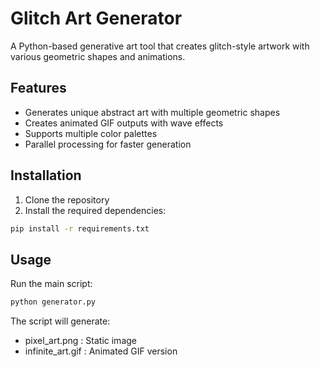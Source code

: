 # Glitch Art Generator

A Python-based generative art tool that creates glitch-style artwork with various geometric shapes and animations.

## Features

- Generates unique abstract art with multiple geometric shapes
- Creates animated GIF outputs with wave effects
- Supports multiple color palettes
- Parallel processing for faster generation

## Installation

1. Clone the repository
2. Install the required dependencies:

```bash
pip install -r requirements.txt
```

## Usage

Run the main script:

```bash
python generator.py
```

The script will generate:

- pixel_art.png : Static image
- infinite_art.gif : Animated GIF version
